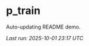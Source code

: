 # p_train

Auto-updating README demo.

<!--START_SECTION:status-->
_Last run: 2025-10-01 23:17 UTC_
<!--END_SECTION:status-->









































































































































































































































































































































































































































































































































































































































































































































































































































































































































































































